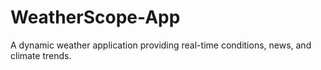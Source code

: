 # WeatherScope-App
A dynamic weather application providing real-time conditions, news, and climate trends.
